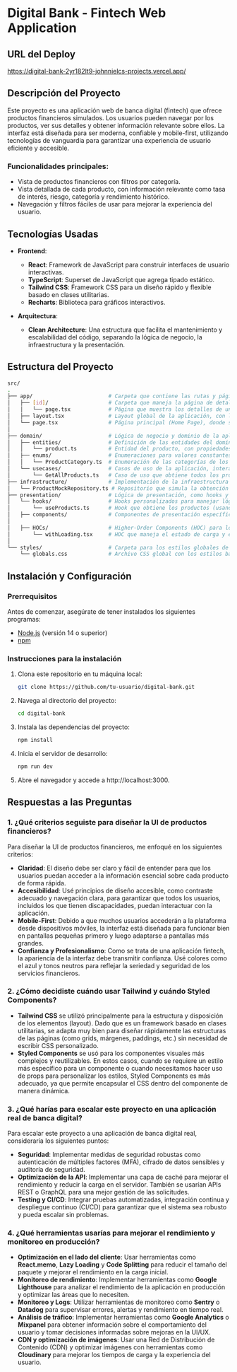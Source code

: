 # Digital Bank - Fintech Web Application

## URL del Deploy

https://digital-bank-2yr182lt9-johnnielcs-projects.vercel.app/

## Descripción del Proyecto

Este proyecto es una aplicación web de banca digital (fintech) que ofrece productos financieros simulados. Los usuarios pueden navegar por los productos, ver sus detalles y obtener información relevante sobre ellos. La interfaz está diseñada para ser moderna, confiable y mobile-first, utilizando tecnologías de vanguardia para garantizar una experiencia de usuario eficiente y accesible.

### Funcionalidades principales:

- Vista de productos financieros con filtros por categoría.
- Vista detallada de cada producto, con información relevante como tasa de interés, riesgo, categoría y rendimiento histórico.
- Navegación y filtros fáciles de usar para mejorar la experiencia del usuario.

## Tecnologías Usadas

- **Frontend**:
  - **React**: Framework de JavaScript para construir interfaces de usuario interactivas.
  - **TypeScript**: Superset de JavaScript que agrega tipado estático.
  - **Tailwind CSS**: Framework CSS para un diseño rápido y flexible basado en clases utilitarias.
  - **Recharts**: Biblioteca para gráficos interactivos.
- **Arquitectura**:

  - **Clean Architecture**: Una estructura que facilita el mantenimiento y escalabilidad del código, separando la lógica de negocio, la infraestructura y la presentación.

## Estructura del Proyecto

```bash
src/
.
├── app/                        # Carpeta que contiene las rutas y páginas de Next.js
│   ├── [id]/                   # Carpeta que maneja la página de detalles del producto, donde [id] es dinámico
│   │   └── page.tsx            # Página que muestra los detalles de un producto específico (usando un parámetro dinámico en la URL)
│   ├── layout.tsx              # Layout global de la aplicación, con la estructura común (cabecera, etc.)
│   └── page.tsx                # Página principal (Home Page), donde se listan los productos financieros
│
├── domain/                     # Lógica de negocio y dominio de la aplicación
│   ├── entities/               # Definición de las entidades del dominio, como productos
│   │   └── product.ts          # Entidad del producto, con propiedades y lógica relevante
│   ├── enums/                  # Enumeraciones para valores constantes, como las categorías de los productos
│   │   └── ProductCategory.ts  # Enumeración de las categorías de los productos financieros
│   └── usecases/               # Casos de uso de la aplicación, interactuando con los repositorios
│       └── GetAllProducts.ts   # Caso de uso que obtiene todos los productos desde el repositorio
├── infrastructure/             # Implementación de la infraestructura de la aplicación, como repositorios y fuentes de datos
│   └── ProductMockRepository.ts # Repositorio que simula la obtención de productos (mock data)
├── presentation/               # Lógica de presentación, como hooks y componentes específicos de la interfaz
│   └── hooks/                  # Hooks personalizados para manejar lógica de datos o interacción con el frontend
│       └── useProducts.ts      # Hook que obtiene los productos (usando el caso de uso GetAllProducts)
│   ├── components/             # Componentes de presentación específicos para la interfaz de usuario
│
│   ├── HOCs/                   # Higher-Order Components (HOC) para lógica reutilizable
│       └── withLoading.tsx     # HOC que maneja el estado de carga y errores
│
└── styles/                     # Carpeta para los estilos globales de la aplicación
    └── globals.css             # Archivo CSS global con los estilos básicos y generales

```

## Instalación y Configuración

### Prerrequisitos

Antes de comenzar, asegúrate de tener instalados los siguientes programas:

- [Node.js](https://nodejs.org/) (versión 14 o superior)
- [npm](https://npmjs.com)

### Instrucciones para la instalación

1. Clona este repositorio en tu máquina local:
   ```bash
   git clone https://github.com/tu-usuario/digital-bank.git
   ```
2. Navega al directorio del proyecto:
   ```bash
   cd digital-bank
   ```
3. Instala las dependencias del proyecto:
   ```bash
   npm install
   ```
4. Inicia el servidor de desarrollo:
   ```bash
   npm run dev
   ```
5. Abre el navegador y accede a http://localhost:3000.

## Respuestas a las Preguntas

### 1. ¿Qué criterios seguiste para diseñar la UI de productos financieros?

Para diseñar la UI de productos financieros, me enfoqué en los siguientes criterios:

- **Claridad**: El diseño debe ser claro y fácil de entender para que los usuarios puedan acceder a la información esencial sobre cada producto de forma rápida.
- **Accesibilidad**: Usé principios de diseño accesible, como contraste adecuado y navegación clara, para garantizar que todos los usuarios, incluidos los que tienen discapacidades, puedan interactuar con la aplicación.
- **Mobile-First**: Debido a que muchos usuarios accederán a la plataforma desde dispositivos móviles, la interfaz está diseñada para funcionar bien en pantallas pequeñas primero y luego adaptarse a pantallas más grandes.
- **Confianza y Profesionalismo**: Como se trata de una aplicación fintech, la apariencia de la interfaz debe transmitir confianza. Usé colores como el azul y tonos neutros para reflejar la seriedad y seguridad de los servicios financieros.

### 2. ¿Cómo decidiste cuándo usar Tailwind y cuándo Styled Components?

- **Tailwind CSS** se utilizó principalmente para la estructura y disposición de los elementos (layout). Dado que es un framework basado en clases utilitarias, se adapta muy bien para diseñar rápidamente las estructuras de las páginas (como grids, márgenes, paddings, etc.) sin necesidad de escribir CSS personalizado.
- **Styled Components** se usó para los componentes visuales más complejos y reutilizables. En estos casos, cuando se requiere un estilo más específico para un componente o cuando necesitamos hacer uso de props para personalizar los estilos, Styled Components es más adecuado, ya que permite encapsular el CSS dentro del componente de manera dinámica.

### 3. ¿Qué harías para escalar este proyecto en una aplicación real de banca digital?

Para escalar este proyecto a una aplicación de banca digital real, consideraría los siguientes puntos:

- **Seguridad**: Implementar medidas de seguridad robustas como autenticación de múltiples factores (MFA), cifrado de datos sensibles y auditoría de seguridad.
- **Optimización de la API**: Implementar una capa de caché para mejorar el rendimiento y reducir la carga en el servidor. También se usarían APIs REST o GraphQL para una mejor gestión de las solicitudes.
- **Testing y CI/CD**: Integrar pruebas automatizadas, integración continua y despliegue continuo (CI/CD) para garantizar que el sistema sea robusto y pueda escalar sin problemas.

### 4. ¿Qué herramientas usarías para mejorar el rendimiento y monitoreo en producción?

- **Optimización en el lado del cliente**: Usar herramientas como **React.memo**, **Lazy Loading** y **Code Splitting** para reducir el tamaño del paquete y mejorar el rendimiento en la carga inicial.
- **Monitoreo de rendimiento**: Implementar herramientas como **Google Lighthouse** para analizar el rendimiento de la aplicación en producción y optimizar las áreas que lo necesiten.
- **Monitoreo y Logs**: Utilizar herramientas de monitoreo como **Sentry** o **Datadog** para supervisar errores, alertas y rendimiento en tiempo real.
- **Análisis de tráfico**: Implementar herramientas como **Google Analytics** o **Mixpanel** para obtener información sobre el comportamiento del usuario y tomar decisiones informadas sobre mejoras en la UI/UX.
- **CDN y optimización de imágenes**: Usar una Red de Distribución de Contenido (CDN) y optimizar imágenes con herramientas como **Cloudinary** para mejorar los tiempos de carga y la experiencia del usuario.
